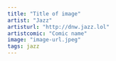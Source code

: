 ```yaml
---
title: "Title of image"
artist: "Jazz"
artisturl: "http://dnw.jazz.lol"
artistcomic: "Comic name"
image: "image-url.jpeg"
tags: jazz
---
```

